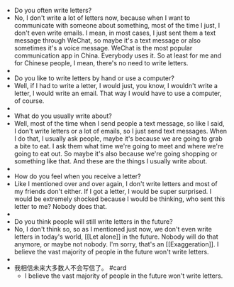 - Do you often write letters?
- No, I don't write a lot of letters now, because when I want to communicate with someone about something, most of the time I just, I don't even write emails. I mean, in most cases, I just sent them a text message through WeChat, so maybe it's a text message or also sometimes it's a voice message. WeChat is the most popular communication app in China. Everybody uses it. So at least for me and for Chinese people, I mean, there's no need to write letters.
-
- Do you like to write letters by hand or use a computer?
- Well, if I had to write a letter, I would just, you know, I wouldn't write a letter, I would write an email. That way I would have to use a computer, of course.
-
- What do you usually write about?
- Well, most of the time when I send people a text message, so like I said, I don't write letters or a lot of emails, so I just send text messages. When I do that, I usually ask people, maybe it's because we are going to grab a bite to eat. I ask them what time we're going to meet and where we're going to eat out. So maybe it's also because we're going shopping or something like that. And these are the things I usually write about.
-
- How do you feel when you receive a letter?
- Like I mentioned over and over again, I don't write letters and most of my friends don't either. If I got a letter, I would be super surprised. I would be extremely shocked because I would be thinking, who sent this letter to me? Nobody does that.
-
- Do you think people will still write letters in the future?
- No, I don't think so, so as I mentioned just now, we don't even write letters in today's world, [[Let alone]] in the future. Nobody will do that anymore, or maybe not nobody. I'm sorry, that's an [[Exaggeration]]. I believe the vast majority of people in the future won't write letters.
-
- 我相信未来大多数人不会写信了。 #card
	- I believe the vast majority of people in the future won't write letters.
